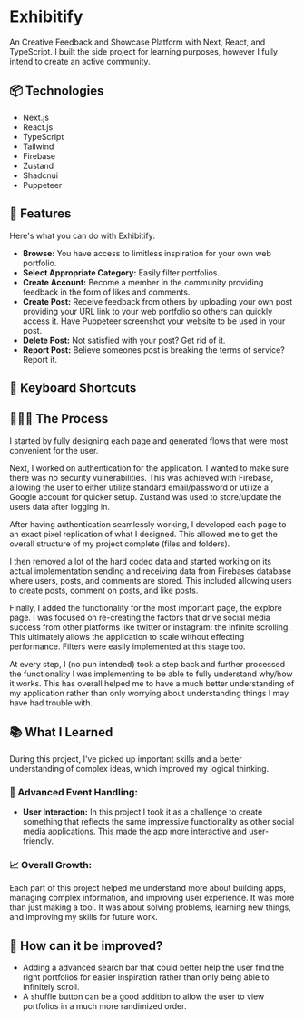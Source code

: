 # Exhibitify

An Creative Feedback and Showcase Platform with Next, React, and TypeScript. I built the side project for learning purposes, however I fully intend to create an active community.

## 📦 Technologies
- Next.js
- React.js
- TypeScript
- Tailwind
- Firebase
- Zustand
- Shadcnui
- Puppeteer

##  🎨 Features
Here's what you can do with Exhibitify:

- **Browse:** You have access to limitless inspiration for your own web portfolio.
- **Select Appropriate Category:** Easily filter portfolios.
- **Create Account:** Become a member in the community providing feedback in the form of likes and comments.
- **Create Post:** Receive feedback from others by uploading your own post providing your URL link to your web portfolio so others can quickly access it. Have Puppeteer screenshot your website to be used in your post.
- **Delete Post:** Not satisfied with your post? Get rid of it.
- **Report Post:** Believe someones post is breaking the terms of service? Report it.
## 🎯 Keyboard Shortcuts

## 👩🏽‍🍳 The Process
I started by fully designing each page and generated flows that were most convenient for the user.

Next, I worked on authentication for the application. I wanted to make sure there was no security vulnerabilities. This was achieved with Firebase, allowing the user to either utilize standard email/password or utilize a Google account for quicker setup. Zustand was used to store/update the users data after logging in.

After having authentication seamlessly working, I developed each page to an exact pixel replication of what I designed. This allowed me to get the overall structure of my project complete (files and folders).

I then removed a lot of the hard coded data and started working on its actual implementation sending and receiving data from Firebases database where users, posts, and comments are stored. This included allowing users to create posts, comment on posts, and like posts.

Finally, I added the functionality for the most important page, the explore page. I was focused on re-creating the factors that drive social media success from other platforms like twitter or instagram: the infinite scrolling. This ultimately allows the application to scale without effecting performance. Filters were easily implemented at this stage too.

At every step, I (no pun intended) took a step back and further processed the functionality I was implementing to be able to fully understand why/how it works. This has overall helped me to have a much better understanding of my application rather than only worrying about understanding things I may have had trouble with.

## 📚 What I Learned
During this project, I've picked up important skills and a better understanding of complex ideas, which improved my logical thinking.

### 🎡 Advanced Event Handling:
- **User Interaction:** In this project I took it as a challenge to create something that reflects the same impressive functionality as other social media applications. This made the app more interactive and user-friendly.
### 📈 Overall Growth:
Each part of this project helped me understand more about building apps, managing complex information, and improving user experience. It was more than just making a tool. It was about solving problems, learning new things, and improving my skills for future work.

## 💭 How can it be improved?
- Adding a advanced search bar that could better help the user find the right portfolios for easier inspiration rather than only being able to infinitely scroll.
- A shuffle button can be a good addition to allow the user to view portfolios in a much more randimized order.
